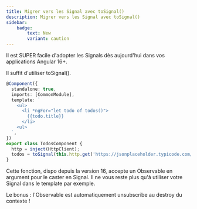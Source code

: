 ```yaml
---
title: Migrer vers les Signal avec toSignal()
description: Migrer vers les Signal avec toSignal()
sidebar:
    badge:
        text: New
        variant: caution
---
```


Il est SUPER facile d'adopter les Signals dès aujourd'hui dans vos applications Angular 16+.

Il suffit d'utiliser toSignal().

```ts
@Component({
  standalone: true,
  imports: [CommonModule],
  template: `
    <ul>
      <li *ngFor="let todo of todos()">
        {{todo.title}}
      </li>
    <ul>
  `,
})
export class TodosComponent {
  http = inject(HttpClient);
  todos = toSignal(this.http.get('https://jsonplaceholder.typicode.com/todos'))
}
```

Cette fonction, dispo depuis la version 16, accepte un Observable en argument pour le caster en Signal. Il ne vous reste plus qu'à utiliser votre Signal dans le template par exemple.

Le bonus : l'Observable est automatiquement unsubscribe au destroy du contexte !